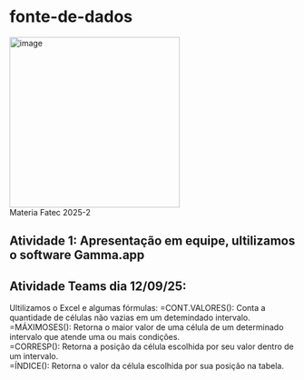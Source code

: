 # fonte-de-dados
<img width="300" alt="image" src="https://github.com/user-attachments/assets/89becc40-13f0-4c64-97a2-a3d07c1b005a" /> </br>
Materia Fatec 2025-2
## Atividade 1: Apresentação em equipe, ultilizamos o software Gamma.app

## Atividade Teams dia 12/09/25:
Ultilizamos o Excel e algumas fórmulas:
=CONT.VALORES(): Conta a quantidade de células não vazias em um detemindado intervalo.</br>
=MÁXIMOSES(): Retorna o maior valor de uma célula de um determinado intervalo que atende uma ou mais condições.</br>
=CORRESP(): Retorna a posição da célula escolhida por seu valor dentro de um intervalo.</br>
=ÍNDICE(): Retorna o valor da célula escolhida por sua posição na tabela.</br>
